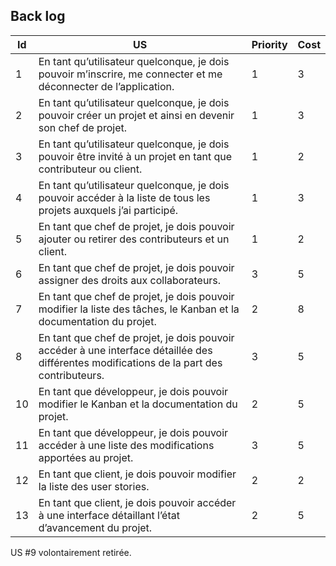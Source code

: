 ## Back log

| Id | US  | Priority | Cost |
| --- | --- | ------- | ---- |
| 1 | En tant qu’utilisateur quelconque, je dois pouvoir m’inscrire, me connecter et me déconnecter de l’application. | 1 | 3 |
| 2 | En tant qu’utilisateur quelconque, je dois pouvoir créer un projet et ainsi en devenir son chef de projet. | 1 | 3 |
| 3 | En tant qu’utilisateur quelconque, je dois pouvoir être invité à un projet en tant que contributeur ou client. | 1 | 2 |
| 4 | En tant qu’utilisateur quelconque, je dois pouvoir accéder à la liste de tous les projets auxquels j’ai participé. | 1 | 3 |
| 5 | En tant que chef de projet, je dois pouvoir ajouter ou retirer des contributeurs et un client. | 1 | 2 |
| 6 | En tant que chef de projet, je dois pouvoir assigner des droits aux collaborateurs. | 3 | 5 |
| 7 | En tant que chef de projet, je dois pouvoir modifier la liste des tâches, le Kanban et la documentation du projet. | 2 | 8 |
| 8 | En tant que chef de projet, je dois pouvoir accéder à une interface détaillée des différentes modifications de la part des contributeurs. | 3 | 5 |
| 10 | En tant que développeur, je dois pouvoir modifier le Kanban et la documentation du projet. | 2 | 5 |
| 11 | En tant que développeur, je dois pouvoir accéder à une liste des modifications apportées au projet. | 3 | 5 |
| 12 | En tant que client, je dois pouvoir modifier la liste des user stories. | 2 | 2 |
| 13 | En tant que client, je dois pouvoir accéder à une interface détaillant l’état d’avancement du projet. | 2 | 5 |

US #9 volontairement retirée.

